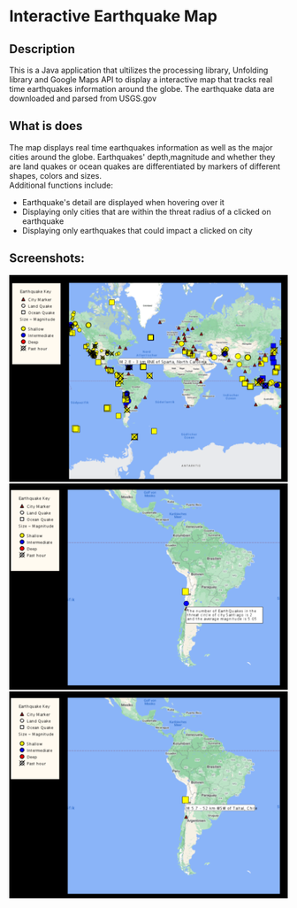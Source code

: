 # Interactive Earthquake Map
## Description
This is a Java application that ultilizes the processing library, Unfolding library and Google Maps API to display a interactive map that tracks real time earthquakes information around the globe. The earthquake data are downloaded and parsed from USGS.gov
## What is does
The map displays real time earthquakes information as well as the major cities around the globe. Earthquakes' depth,magnitude and whether they are land quakes or ocean quakes are differentiated by markers of different shapes, colors and sizes.\
Additional functions include:
- Earthquake's detail are displayed when hovering over it
- Displaying only cities that are within the threat radius of a clicked on earthquake
- Displaying only earthquakes that could impact a clicked on city

## Screenshots:
<div align="center">
    <img src="screenshots/overview.png" alt="info"/>
    <img src="screenshots/selecting-city.png" alt="info"/>
    <img src="screenshots/selecting-quake.png">
</div>